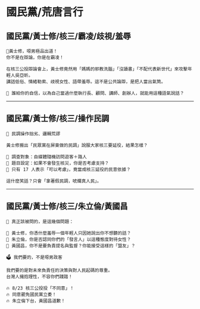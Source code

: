 # 國民黨/荒唐言行

## 國民黨/黃士修/核三/霸凌/歧視/羞辱

```
💢黃士修，噁男極品出道！
你不是在辯論，你是在霸凌！

在核三公投辯論會上，黃士修竟然用「媽媽的邪教洗腦」「沒讀書」「不配代表新世代」來攻擊年輕人吳亞昕。
講話低俗、情緒勒索、歧視女性、語帶羞辱。這不是公共論辯，是把人當出氣筒。

🧠 誰給你的自信，以為自己當過什麼執行長、顧問、講師、創辦人，就能用這種語氣說話？
```

---

## 國民黨/黃士修/核三/操作民調

```
🧾 民調操作拙劣、邏輯荒謬

黃士修搬出「民眾黨在屏東做的民調」說服大家核三要延役，結果怎樣？

📌 調查對象：自媒體隨機訪問遊客＋路人
📌 題目設定：如果不會發生核災，你是否考慮支持？
📌 只有 17 人表示「可以考慮」，竟當成核三延役的民意依據？

這什麼笑話？只會「拿著假民調，唬爛真人民」。
```

---

## 國民黨/黃士修/核三/朱立倫/黃國昌

```
👊 真正該被問的，是這幾個問題：

🛑 黃士修，你憑什麼羞辱一個年輕人只因她說出你不想聽的話？
🛑 朱立倫，你是否認同你們的「發言人」以這種態度對待女性？
🛑 黃國昌，你不是要負責提名與監督？你能接受這樣的「盟友」？

🗳 我們要的，不是噁男政客

我們要的是對未來負責任的決策與對人民起碼的尊重。
台灣人擁抱理性，不容你們踐踏！

🔥 8/23 核三公投投「不同意」！
🔥 同意罷免國民黨立委！
🔥 朱立倫下台，黃國昌道歉！
```